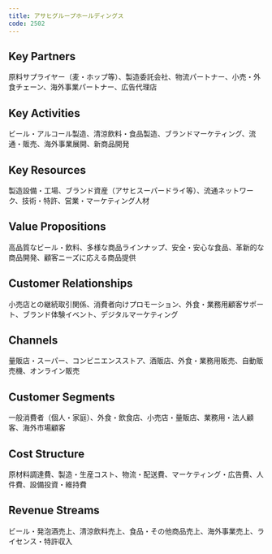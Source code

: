```yaml
---
title: アサヒグループホールディングス
code: 2502
---
```


## Key Partners
原料サプライヤー（麦・ホップ等）、製造委託会社、物流パートナー、小売・外食チェーン、海外事業パートナー、広告代理店

## Key Activities
ビール・アルコール製造、清涼飲料・食品製造、ブランドマーケティング、流通・販売、海外事業展開、新商品開発

## Key Resources
製造設備・工場、ブランド資産（アサヒスーパードライ等）、流通ネットワーク、技術・特許、営業・マーケティング人材

## Value Propositions
高品質なビール・飲料、多様な商品ラインナップ、安全・安心な食品、革新的な商品開発、顧客ニーズに応える商品提供

## Customer Relationships
小売店との継続取引関係、消費者向けプロモーション、外食・業務用顧客サポート、ブランド体験イベント、デジタルマーケティング

## Channels
量販店・スーパー、コンビニエンスストア、酒販店、外食・業務用販売、自動販売機、オンライン販売

## Customer Segments
一般消費者（個人・家庭）、外食・飲食店、小売店・量販店、業務用・法人顧客、海外市場顧客

## Cost Structure
原材料調達費、製造・生産コスト、物流・配送費、マーケティング・広告費、人件費、設備投資・維持費

## Revenue Streams
ビール・発泡酒売上、清涼飲料売上、食品・その他商品売上、海外事業売上、ライセンス・特許収入